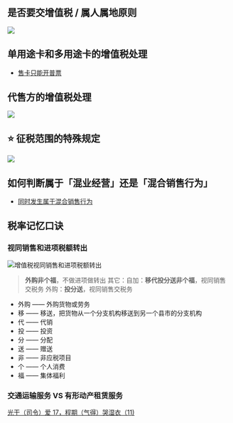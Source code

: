 

## 是否要交增值税 / 属人属地原则
![][image-1]

## 单用途卡和多用途卡的增值税处理
- [售卡只能开普票][1]

## 代售方的增值税处理
![][image-2]

## ⭐️ 征税范围的特殊规定
![][image-3]

## 如何判断属于「混业经营」还是「混合销售行为」
- [同时发生属于混合销售行为][2]

## 税率记忆口诀
### 视同销售和进项税额转出
![][image-4]
 
> **外购非个福**，不做进项做转出
> 其它：自加：**移代投分送非个福**，视同销售交税务
> 外购：**投分送**，视同销售交税务
 
- 外购 —— 外购货物或劳务
- 移 —— 移送，把货物从一个分支机构移送到另一个县市的分支机构
- 代 —— 代销
- 投 —— 投资
- 分 —— 分配
- 送 —— 赠送
- 非 —— 非应税项目
- 个 —— 个人消费
- 福 —— 集体福利

### 交通运输服务 VS 有形动产租赁服务
[光干（司令）爱 17，程期（气得）哭湿衣（11)][3]

[1]:	https://ws4.sinaimg.cn/large/006tNc79gy1frdmm0n4x8j31120ku7wh.jpg
[2]:	https://ws4.sinaimg.cn/large/006tNc79gy1frdmqntqo1j31120ku4fn.jpg
[3]:	https://ws4.sinaimg.cn/large/006tNc79gy1frdmjtbtvaj31120ku4qp.jpg

[image-1]:	https://ws1.sinaimg.cn/large/006tNc79gy1frdmkapdwaj31120ku4qp.jpg
[image-2]:	IMG_1412.PNG
[image-3]:	https://ws3.sinaimg.cn/large/006tNc79gy1frdmrmxwsuj31120ku1kx.jpg
[image-4]:	https://ws1.sinaimg.cn/large/006tNc79gy1frdmomfoa3j31120ku4qp.jpg "增值税视同销售和进项税额转出"